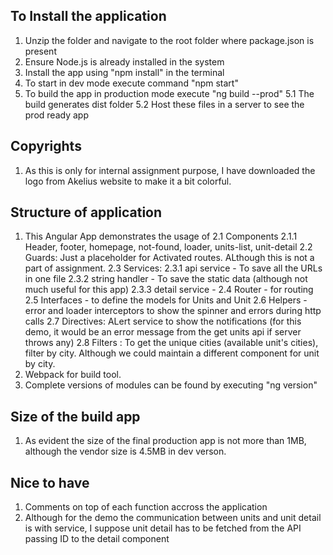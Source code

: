 ## To Install the application

1. Unzip the folder and navigate to the root folder where package.json is present
2. Ensure Node.js is already installed in the system
3. Install the app using "npm install" in the terminal
4. To start in dev mode execute command "npm start"
5. To build the app in production mode execute "ng build --prod"
    5.1 The build generates dist folder
    5.2 Host these files in a server to see the prod ready app

## Copyrights 
1. As this is only for internal assignment purpose, I have downloaded the logo from Akelius website to make it a bit colorful.

## Structure of application
1. This Angular App demonstrates the usage of 
    2.1 Components
        2.1.1 Header, footer, homepage,  not-found, loader, units-list, unit-detail
    2.2 Guards: Just a placeholder for Activated routes. ALthough this is not a part of assignment. 
    2.3 Services: 
        2.3.1 api service - To save all the URLs in one file
        2.3.2 string handler - To save the static data (although not much useful for this app)
        2.3.3 detail service - 
    2.4 Router - for routing
    2.5 Interfaces - to define the models for Units and Unit
    2.6 Helpers - error and loader interceptors to show the spinner and errors during http calls
    2.7 Directives: ALert service to show the notifications (for this demo, it would be an error message from the get units api if server throws any)
    2.8 Filters : To get the unique cities (available unit's cities), filter by city. Although we could maintain a different component for unit by city. 
3. Webpack for build tool. 
4. Complete versions of modules can be found by executing "ng version"

## Size of the build app
1. As evident the size of the final production app is not more than 1MB, although the vendor size is 4.5MB in dev verson.

## Nice to have
1. Comments on top of each function accross the application
2. Although for the demo the communication between units and unit detail is with service, I suppose unit detail has to be fetched from the API passing ID to the detail component